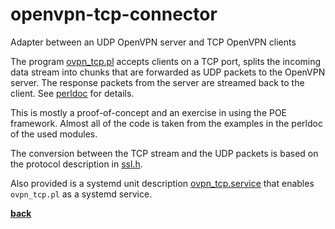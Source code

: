 # openvpn-tcp-connector
Adapter between an UDP OpenVPN server and TCP OpenVPN clients

The program [ovpn_tcp.pl](ovpn_tcp.pl) accepts clients on a TCP port, splits the incoming data stream into chunks that are
forwarded as UDP packets to the OpenVPN server.
The response packets from the server are streamed back to the client.
See [perldoc](ovpn_tcp.md) for details.

This is mostly a proof-of-concept and an exercise in using the POE framework.
Almost all of the code is taken from the examples in the perldoc of the used modules.

The conversion between the TCP stream and the UDP packets is based on the protocol description in
[ssl.h](https://sourceforge.net/p/openvpn/openvpn/ci/v2.1.4/tree/ssl.h "link to the sourceforge project").

Also provided is a systemd unit description [ovpn_tcp.service](ovpn_tcp.service) that enables `ovpn_tcp.pl` as a
systemd service.

**[back](..)**
